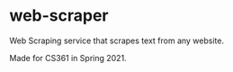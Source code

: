 # web-scraper

Web Scraping service that scrapes text from any website. 

Made for CS361 in Spring 2021. 
